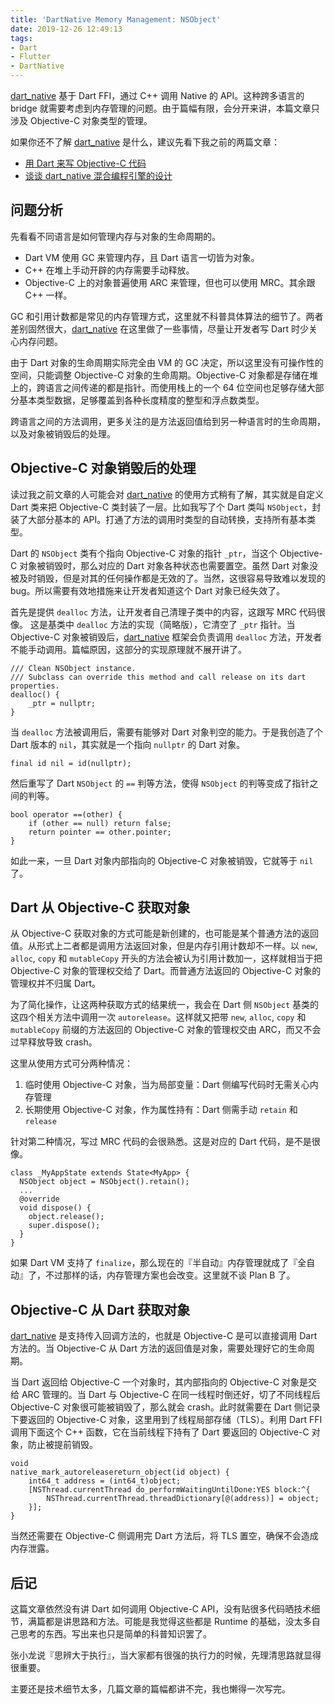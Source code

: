 ```yaml
---
title: 'DartNative Memory Management: NSObject'
date: 2019-12-26 12:49:13
tags:
- Dart
- Flutter
- DartNative
---
```


[dart_native](https://github.com/dart-native/dart_native) 基于 Dart FFI，通过 C++ 调用 Native 的 API。这种跨多语言的 bridge 就需要考虑到内存管理的问题。由于篇幅有限，会分开来讲，本篇文章只涉及 Objective-C 对象类型的管理。

<!--more-->

如果你还不了解 [dart_native](https://github.com/dart-native/dart_native) 是什么，建议先看下我之前的两篇文章：

- [用 Dart 来写 Objective-C 代码](http://yulingtianxia.com/blog/2019/10/27/Write-Objective-C-Code-using-Dart/)
- [谈谈 dart_native 混合编程引擎的设计](http://yulingtianxia.com/blog/2019/11/28/DartObjC-Design/)

## 问题分析

先看看不同语言是如何管理内存与对象的生命周期的。

- Dart VM 使用 GC 来管理内存，且 Dart 语言一切皆为对象。
- C++ 在堆上手动开辟的内存需要手动释放。
- Objective-C 上的对象普遍使用 ARC 来管理，但也可以使用 MRC。其余跟 C++ 一样。

GC 和引用计数都是常见的内存管理方式，这里就不科普具体算法的细节了。两者差别固然很大，[dart_native](https://github.com/dart-native/dart_native) 在这里做了一些事情，尽量让开发者写 Dart 时少关心内存问题。

由于 Dart 对象的生命周期实际完全由 VM 的 GC 决定，所以这里没有可操作性的空间，只能调整 Objective-C 对象的生命周期。Objective-C 对象都是存储在堆上的，跨语言之间传递的都是指针。而使用栈上的一个 64 位空间也足够存储大部分基本类型数据，足够覆盖到各种长度精度的整型和浮点数类型。

跨语言之间的方法调用，更多关注的是方法返回值给到另一种语言时的生命周期，以及对象被销毁后的处理。

## Objective-C 对象销毁后的处理

读过我之前文章的人可能会对 [dart_native](https://github.com/dart-native/dart_native) 的使用方式稍有了解，其实就是自定义 Dart 类来把 Objective-C 类封装了一层。比如我写了个 Dart 类叫 `NSObject`，封装了大部分基本的 API。打通了方法的调用时类型的自动转换，支持所有基本类型。

Dart 的 `NSObject` 类有个指向 Objective-C 对象的指针 `_ptr`，当这个 Objective-C 对象被销毁时，那么对应的 Dart 对象各种状态也需要置空。虽然 Dart 对象没被及时销毁，但是对其的任何操作都是无效的了。当然，这很容易导致难以发现的 bug。所以需要有效地措施来让开发者知道这个 Dart 对象已经失效了。

首先是提供 `dealloc` 方法，让开发者自己清理子类中的内容，这跟写 MRC 代码很像。
这是基类中 `dealloc` 方法的实现（简略版），它清空了 `_ptr` 指针。当 Objective-C 对象被销毁后，[dart_native](https://github.com/dart-native/dart_native) 框架会负责调用 `dealloc` 方法，开发者不能手动调用。篇幅原因，这部分的实现原理就不展开讲了。

```
/// Clean NSObject instance.
/// Subclass can override this method and call release on its dart properties.
dealloc() {
    _ptr = nullptr;
}
```

当 `dealloc` 方法被调用后，需要有能够对 Dart 对象判空的能力。于是我创造了个 Dart 版本的 `nil`，其实就是一个指向 `nullptr` 的 Dart 对象。

```
final id nil = id(nullptr);
```

然后重写了 Dart `NSObject` 的 `==` 判等方法，使得 `NSObject` 的判等变成了指针之间的判等。

```
bool operator ==(other) {
    if (other == null) return false;
    return pointer == other.pointer;
}
```

如此一来，一旦 Dart 对象内部指向的 Objective-C 对象被销毁，它就等于 `nil` 了。

## Dart 从 Objective-C 获取对象

从 Objective-C 获取对象的方式可能是新创建的，也可能是某个普通方法的返回值。从形式上二者都是调用方法返回对象，但是内存引用计数却不一样。以 `new`, `alloc`, `copy` 和 `mutableCopy` 开头的方法会被认为引用计数加一，这样就相当于把 Objective-C 对象的管理权交给了 Dart。而普通方法返回的 Objective-C 对象的管理权并不归属 Dart。

为了简化操作，让这两种获取方式的结果统一，我会在 Dart 侧 `NSObject` 基类的这四个相关方法中调用一次 `autorelease`。这样就又把带 `new`, `alloc`, `copy` 和 `mutableCopy` 前缀的方法返回的 Objective-C 对象的管理权交由 ARC，而又不会过早释放导致 crash。

这里从使用方式可分两种情况：

1. 临时使用 Objective-C 对象，当为局部变量：Dart 侧编写代码时无需关心内存管理
2. 长期使用 Objective-C 对象，作为属性持有：Dart 侧需手动 `retain` 和 `release`

针对第二种情况，写过 MRC 代码的会很熟悉。这是对应的 Dart 代码，是不是很像。

```
class _MyAppState extends State<MyApp> {
  NSObject object = NSObject().retain();
  ...
  @override
  void dispose() {
    object.release();
    super.dispose();
  }
}
```

如果 Dart VM 支持了 `finalize`，那么现在的『半自动』内存管理就成了『全自动』了，不过那样的话，内存管理方案也会改变。这里就不谈 Plan B 了。

## Objective-C 从 Dart 获取对象

[dart_native](https://github.com/dart-native/dart_native) 是支持传入回调方法的，也就是 Objective-C 是可以直接调用 Dart 方法的。当 Objective-C 从 Dart 方法的返回值是对象，需要处理好它的生命周期。

当 Dart 返回给 Objective-C 一个对象时，其内部指向的 Objective-C 对象是交给 ARC 管理的。当 Dart 与 Objective-C 在同一线程时倒还好，切了不同线程后 Objective-C 对象很可能被销毁了，那么就会 crash。此时就需要在 Dart 侧记录下要返回的 Objective-C 对象，这里用到了线程局部存储（TLS）。利用 Dart FFI 调用下面这个 C++ 函数，它在当前线程下持有了 Dart 要返回的 Objective-C 对象，防止被提前销毁。

```
void
native_mark_autoreleasereturn_object(id object) {
    int64_t address = (int64_t)object;
    [NSThread.currentThread do_performWaitingUntilDone:YES block:^{
        NSThread.currentThread.threadDictionary[@(address)] = object;
    }];
}
```

当然还需要在 Objective-C 侧调用完 Dart 方法后，将 TLS 置空，确保不会造成内存泄露。

## 后记

这篇文章依然没有讲 Dart 如何调用 Objective-C API，没有贴很多代码晒技术细节，满篇都是讲思路和方法。可能是我觉得这些都是 Runtime 的基础，没太多自己思考的东西。写出来也只是简单的科普知识罢了。

张小龙说『思辨大于执行』，当大家都有很强的执行力的时候，先理清思路就显得很重要。

主要还是技术细节太多，几篇文章的篇幅都讲不完，我也懒得一次写完。